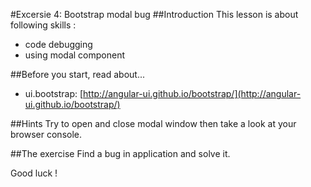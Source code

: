 #Excersie 4: Bootstrap modal bug
##Introduction
This lesson is about following skills :
* code debugging
* using modal component

##Before you start, read about...
* ui.bootstrap: [http://angular-ui.github.io/bootstrap/](http://angular-ui.github.io/bootstrap/)

##Hints
Try to open and close modal window then take a look at your browser console.

##The exercise
Find a bug in application and solve it.

Good luck !
